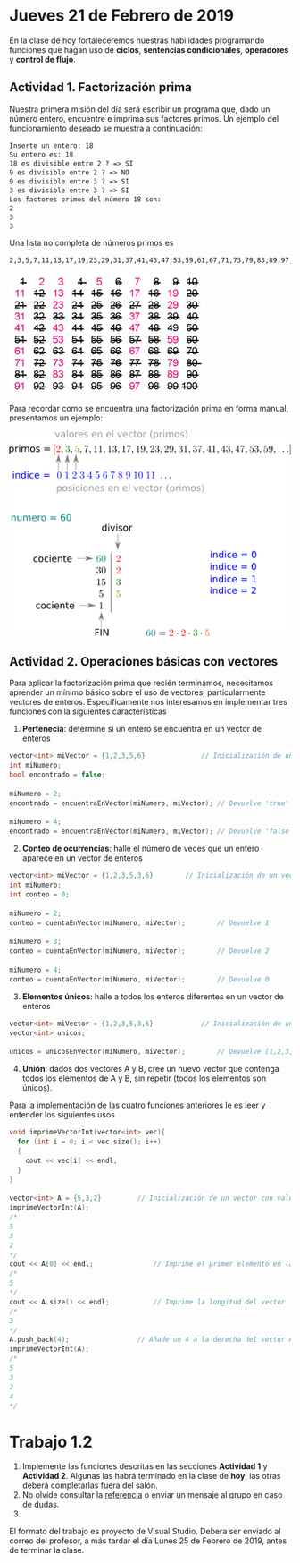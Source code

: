 # Jueves 21 de Febrero de 2019

En la clase de hoy fortaleceremos nuestras habilidades programando funciones que hagan uso de **ciclos**, **sentencias condicionales**, **operadores** y **control de flujo**. 

## Actividad 1. Factorización prima

Nuestra primera misión del día será escribir un programa que, dado un número entero, encuentre e imprima sus factores primos. Un ejemplo del funcionamiento deseado se muestra a continuación:

```shell
Inserte un entero: 18
Su entero es: 18
18 es divisible entre 2 ? => SI
9 es divisible entre 2 ? => NO
9 es divisible entre 3 ? => SI
3 es divisible entre 3 ? => SI
Los factores primos del número 18 son: 
2
3
3
```

Una lista no completa de números primos es
```shell
2,3,5,7,11,13,17,19,23,29,31,37,41,43,47,53,59,61,67,71,73,79,83,89,97,101,...
```

![Criba de eratóstenes](./images/criba.jpg)

Para recordar como se encuentra una factorización prima en forma manual, presentamos un ejemplo:

![Criba de eratóstenes](./images/factorizacionprima.png)

## Actividad 2. Operaciones básicas con vectores

Para aplicar la factorización prima que recién terminamos, necesitamos aprender un mínimo básico sobre el uso de vectores, particularmente vectores de enteros. Especificamente nos interesamos en implementar tres funciones con la siguientes características

1. **Pertenecia**: determine si un entero se encuentra en un vector de enteros
```cpp
vector<int> miVector = {1,2,3,5,6}				// Inicialización de un vector con valores
int miNumero;
bool encontrado = false;

miNumero = 2;
encontrado = encuentraEnVector(miNumero, miVector);	// Devuelve 'true'

miNumero = 4;
encontrado = encuentraEnVector(miNumero, miVector);	// Devuelve 'false'
```

2. **Conteo de ocurrencias**: halle el número de veces que un entero aparece en un vector de enteros

```cpp
vector<int> miVector = {1,2,3,5,3,6}		// Inicialización de un vector con valores
int miNumero;
int conteo = 0;

miNumero = 2;
conteo = cuentaEnVector(miNumero, miVector);		// Devuelve 1

miNumero = 3;
conteo = cuentaEnVector(miNumero, miVector);		// Devuelve 2

miNumero = 4;
conteo = cuentaEnVector(miNumero, miVector);		// Devuelve 0
```

3. **Elementos únicos**: halle a todos los enteros diferentes en un vector de enteros


```cpp
vector<int> miVector = {1,2,3,5,3,6}			// Inicialización de un vector con valores
vector<int> unicos;

unicos = unicosEnVector(miNumero, miVector);		// Devuelve [1,2,3,5,6]
```

4. **Unión**: dados dos vectores A y B, cree un nuevo vector que contenga todos los elementos de A y B, sin repetir (todos los elementos son únicos).


Para la implementación de las cuatro funciones anteriores le es leer y entender los siguientes usos
```cpp
void imprimeVectorInt(vector<int> vec){
  for (int i = 0; i < vec.size(); i++) 
  {
    cout << vec[i] << endl;
  }
}

vector<int> A = {5,3,2}			// Inicialización de un vector con valores
imprimeVectorInt(A);
/*
5
3
2
*/
cout << A[0] << endl; 				// Imprime el primer elemento en la posición 0
/*
5
*/
cout << A.size() << endl; 			// Imprime la longitud del vector
/*
3
*/
A.push_back(4);					// Añade un 4 a la derecha del vector A
imprimeVectorInt(A);
/*
5
3
2
4
*/
```


#  Trabajo 1.2
  1. Implemente las funciones descritas en las secciones **Actividad 1** y **Actividad 2**. Algunas las habrá terminado en la clase de **hoy**, las otras deberá completarlas fuera del salón.
  2. No olvide consultar la [referencia](../clase-18-02-2019/clase-18-02-2019.md) o enviar un mensaje al grupo en caso de dudas.
  3. 
  
  
 El formato del trabajo es proyecto de Visual Studio. Debera ser enviado al correo del profesor, a más tardar el día Lunes 25 de Febrero de 2019, antes de terminar la clase.






